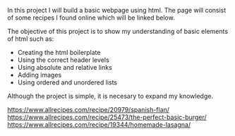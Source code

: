 In this project I will build a basic webpage using html. The page will consist of some recipes I found online which will be linked below.

The objective of this project is to show my understanding of basic elements of html such as:

 - Creating the html boilerplate
 - Using the correct header levels
 - Using absolute and relative links
 - Adding images
 - Using ordered and unordered lists

Although the project is simple, it is necesary to expand my knowledge.


https://www.allrecipes.com/recipe/20979/spanish-flan/
https://www.allrecipes.com/recipe/25473/the-perfect-basic-burger/
https://www.allrecipes.com/recipe/19344/homemade-lasagna/